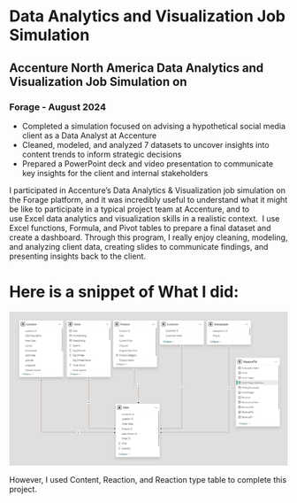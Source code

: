 # Data Analytics and Visualization Job Simulation

## Accenture North America Data Analytics and Visualization Job Simulation on
### Forage - August 2024

 * Completed a simulation focused on advising a hypothetical social media client
   as a Data Analyst at Accenture
 * Cleaned, modeled, and analyzed 7 datasets to uncover insights into content
   trends to inform strategic decisions
 * Prepared a PowerPoint deck and video presentation to communicate key insights
   for the client and internal stakeholders
   
I participated in Accenture’s Data Analytics & Visualization job
simulation on the Forage platform, and it was incredibly useful to understand
what it might be like to participate in a typical project team at Accenture, and
to use Excel data analytics and visualization skills in a realistic
context. 
I use Excel functions, Formula, and Pivot tables to prepare a final dataset and create a dashboard. 
Through this program, I really enjoy cleaning, modeling, and
analyzing client data, creating slides to communicate findings, and presenting insights back to the client.

# Here is a snippet of What I did:

![Data Model](https://github.com/tasnimxpress/SalesDashboard/blob/main/Data%20Model.png)


However, I used Content, Reaction, and Reaction type table to complete this project.



   
